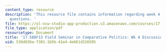 ```yaml
---
content_type: resource
description: 'This resource file contains information regarding week 4 discussion
  questions. '
file: https://ol-ocw-studio-app-production.s3.amazonaws.com/courses/17-588-field-seminar-in-comparative-politics-fall-2013/536d836af3011b5b41e44e661d316505_MIT17_588F13_Week4Question.pdf
file_type: application/pdf
resourcetype: Document
title: '17.588F13 Field Seminar in Comparative Politics: Wk 4 Discussion Questions'
uid: 536d836a-f301-1b5b-41e4-4e661d316505
---
```

